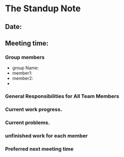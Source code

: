 # The Standup Note
## Date:
## Meeting time:

### Group members
- group Name: 
- member1: 
- member2:
- 


### General Responsibilities for All Team Members


### Current work progress.


### Current problems.


### unfinished work for each member


### Preferred next meeting time


